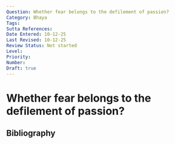 ```yaml
---
Question: Whether fear belongs to the defilement of passion?
Category: Bhaya
Tags: 
Sutta References: 
Date Entered: 10-12-25
Last Revised: 10-12-25
Review Status: Not started
Level: 
Priority: 
Number: 
Draft: true
---
```


# Whether fear belongs to the defilement of passion?

## Bibliography

<!-- 

Notes:



-->